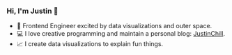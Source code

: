 ### Hi, I'm Justin 👋

- 🚀 Frontend Engineer excited by data visualizations and outer space.
- 💻 I love creative programming and maintain a personal blog: [JustinChill](https://justinchill.com).
- 📈 I create data visualizations to explain fun things.
